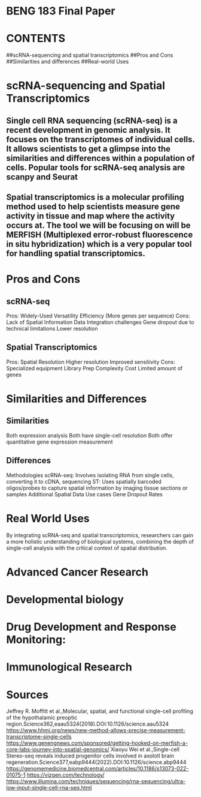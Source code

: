 # BENG 183 Final Paper

# CONTENTS
##scRNA-sequencing and spatial transcriptomics
##Pros and Cons
##Similarities and differences
##Real-world Uses


# scRNA-sequencing and Spatial Transcriptomics
## Single cell RNA sequencing (scRNA-seq) is a recent development in genomic analysis. It focuses on the transcriptomes of individual cells. It allows scientists to get a glimpse into the similarities and differences within a population of cells. Popular tools for scRNA-seq analysis are scanpy and Seurat

## Spatial transcriptomics is a molecular profiling method used to help scientists measure gene activity in tissue and map where the activity occurs at. The tool we will be focusing on will be MERFISH (Multiplexed error-robust fluorescence in situ hybridization) which is a very popular tool for handling spatial transcriptomics.

# Pros and Cons
## scRNA-seq
Pros: Widely-Used Versatility Efficiency (More genes per sequence)
Cons: Lack of Spatial Information Data Integration challenges Gene dropout due to technical limitations Lower resolution

## Spatial Transcriptomics
Pros: Spatial Resolution Higher resolution Improved sensitivity
Cons: Specialized equipment Library Prep Complexity Cost Limited amount of genes

# Similarities and Differences
## Similarities
Both expression analysis Both have single-cell resolution Both offer quantitative gene expression measurement

## Differences
Methodologies 
scRNA-seq: Involves isolating RNA from single cells, converting it to cDNA, sequencing 
ST: Uses spatially barcoded oligos/probes to capture spatial information by imaging tissue sections or samples 
Additional Spatial Data 
Use cases 
Gene Dropout Rates

# Real World Uses
By integrating scRNA-seq and spatial transcriptomics, researchers can gain a more holistic understanding of biological systems, combining the depth of single-cell analysis with the critical context of spatial distribution.

# Advanced Cancer Research
# Developmental biology
# Drug Development and Response Monitoring:
# Immunological Research

# Sources
Jeffrey R. Moffitt et al.,Molecular, spatial, and functional single-cell profiling of the hypothalamic preoptic region.Science362,eaau5324(2018).DOI:10.1126/science.aau5324
https://www.hhmi.org/news/new-method-allows-precise-measurement-transcriptome-single-cells
https://www.genengnews.com/sponsored/getting-hooked-on-merfish-a-core-labs-journey-into-spatial-genomics/
Xiaoyu Wei et al.,Single-cell Stereo-seq reveals induced progenitor cells involved in axolotl brain regeneration.Science377,eabp9444(2022).DOI:10.1126/science.abp9444
https://genomemedicine.biomedcentral.com/articles/10.1186/s13073-022-01075-1
https://vizgen.com/technology/
https://www.illumina.com/techniques/sequencing/rna-sequencing/ultra-low-input-single-cell-rna-seq.html
